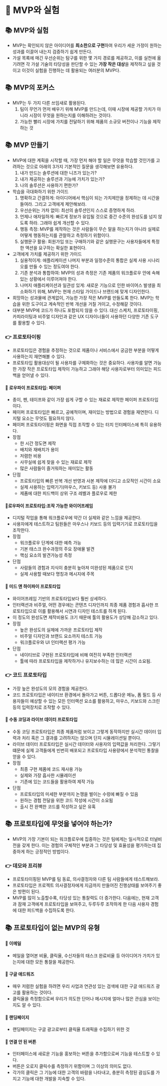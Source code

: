 # 🌈 MVP와 실험
  
## 📚 MVP와 실험
- MVP는 확인되지 않은 아이디어를 **최소한으로 구현**하여 우리가 세운 가정이 원하는 성과를 이끌어 내는지 검증하기 쉽게 만든다.
- 가설 목록에 매긴 우선순위는 탐구를 위한 몇 가지 경로를 제공하고, 이를 실천에 옮기려면 각 가설 기술의 타당성을 판단할 수 있는 **가장 작은 대상**을 제작하고 싶을 것이고 이것이 실험을 진행하는 데 활용되는 여러분의 MVP다.

## 📚 MVP의 포커스
- MVP는 두 가지 다른 쓰임새로 활용된다.
  1. 팀이 무언가 먼저 배우기 위해 MVP를 만드는데, 이때 시장에 제공할 가치가 아니라 시장이 무엇을 원하는지를 이해하려는 것이다.
  2. 가능한 빨리 시장에 가치를 전달하기 위해 제품의 소규모 버전이나 기능을 제작하는 것

## 📚 MVP 만들기
- MVP에 대한 계획을 시작할 때, 가장 먼저 해야 할 일은 무엇을 학습할 것인가를 고려하는 것으로 아래의 3가지 기본적인 질문을 생각해보면 유용하다.
  1. 내가 만드는 솔루션에 대한 니즈가 있는가?
  2. 내가 제공하는 솔루션과 기능에 가치가 있는가?
  3. 나의 솔루션은 사용하기 편한가?
- 학습을 극대화하기 위한 가이드
  1. 명확하고 간결하게: 아이디어에서 핵심이 되는 가치제안을 정제하는 데 시간을 들여라. 그리고 고객에게 제안해보라.
  2. 우선순위는 가차 없이: 최선의 솔루션인지 스스로 증명하게 하라.
  3. 언제나 애자일하게: 빠르게 정보가 유입될 것으로 중간 수준의 완성도를 넘지 않도록 하라. 그래야 쉽게 개선할 수 있다.
  4. 행동 측정: MVP를 제작하는 것은 사람들이 무슨 말을 하는지가 아니라 실제로 어떻게 행동하는지를 관찰하고 측정하기 위함이다.
  5. 실행문구 활용: 회원가입 또는 구매하기와 같은 실행문구는 사용자들에게 특정한 액션을 요구하는 확실한 표현이다.
- 고객에게 가치를 제공하기 위한 가이드
  1. 실용적이게: 애플리케이션 나머지 부분과 일정수준의 통합은 실제 사용 시나리오를 만들 수 있는 정도여야 한다.
  2. 기존 분석과 통합하여: MVP의 성과 측정은 기존 제품의 워크플로우 안에 속해 있는 상황에서 이루어져야 한다.
  3. 나머지 애플리케이션과 일관성 있게: 새로운 기능으로 인한 바이어스 발생을 최소화하기 위해, MVP는 현재 스타일 가이드나 브랜드에 맞게 디자인한다.
- 희망하는 성과물에 관계없이, 가능한 가장 작은 MVP를 만들도록 한다. MVP는 학습을 위한 도구이고 계속적인 반복 개선을 거칠 거이고, 수정해갈 것이다.
- 대부분 MVP에 코드가 하나도 포함되지 않을 수 있다. 대신 스케치, 프로토타이핑, 카피라이팅과 비주얼 디자인과 같은 UX 디자이너들이 사용하던 다양한 기존 도구를 활용할 수 있다.

### 👉 프로토타이핑
- 프로토타입은 경험을 추정하는 것으로 제품이나 서비스에서 궁금한 부분을 어떻게 사용하는지 재연해볼 수 있다.
- 프로토타입 활용대상이 될 사용자를 구체화하는 것은 중요하다. 사용자를 알면 가능한 가장 작은 프로토타입 제작이 가능하고 그래야 해당 사용자로부터 의미있는 피드백을 얻어낼 수 있다.

#### 🎈 로우파이 프로토타입: 페이퍼
- 종이, 펜, 테이프와 같이 가장 쉽게 구할 수 있는 재료로 제작한 페이퍼 프로토타입이다.
- 페이퍼 프로토타입은 빠르고, 공예적이며, 재미있는 방법으로 경험을 재연한다. 디지털 요소는 무엇도 필요하지 않다.
- 페이퍼 프로토타이핑은 화면을 직접 조작할 수 있는 터치 인터페이스에 특히 유용하다.
- 장점
  - 한 시간 정도면 제작
  - 배치와 재배치가 용이
  - 저렴한 비용
  - 사무실에 쉽게 찾을 수 있는 재료로 제작
  - 많은 사람들이 즐거워하는 재미있는 활동
- 단점
  - 프로토타입의 빠른 반복 개선 반영과 사본 제작에 더디고 소모적인 시간이 소요
  - 실제 사용하는 입력기기(마우스, 키보드 등) 사용 불가
  - 제품에 대한 피드백이 상위 구조 레벨과 플로우로 제한

#### 🎈로우파이 프로토타입:조작 가능한 와이어프레임
- 디지털 작업을 통해 워크플로우에 약간 더 실제와 같은 느낌을 제공한다.
- 사용자에게 테스트하고 팀원들은 마우스나 키보드 등의 입력기기로 프로토타입을 조작한다.
- 장점
  - 워크플로우 단계에 대한 예측 가능
  - 기본 태스크 완수과정의 주요 장애물 발견
  - 핵심 요소의 발견가능성 측정
- 단점
  - 사람들의 경험과 지식이 충분히 높아져 미완성된 제품으로 인지
  - 실제 사용할 때보다 명칭과 메시지에 주목

#### 🎈 미드 앤 하이파이 프로토타입
- 와이어프레임 기반의 프로토타입보다 훨씬 상세하다.
- 인터랙션과 비주얼, 어떤 경우에는 콘텐츠 디자인까지 최종 제품 경험과 흡사한 프로토타입으로 이를 활용해서 시연과 디자인 테스트를 하게 된다.
- 이 정도의 완성도면 제작비용도 크기 때문에 툴의 활용도가 상당해 감소하고 있다.
- 장점
  - 높은 완성도의 실제에 가까운 프로토타입 제작
  - 비주얼 디자인과 브랜드 요소까지 테스트 가능
  - 워크플로우와 UI 인터랙션 평가 가능
- 단점
  - 네이티브로 구현된 프로토타입에 비해 여전히 부족한 인터랙션
  - 툴에 따라 프로토타입을 제작하거나 유지보수하는 데 많은 시간이 소요됨.

### 👉 코드 프로토타입
- 가장 높은 완성도의 모의 경험을 제공한다.
- 코드 프로토타입은 네이티브 환경에서 돌아가고 버튼, 드롭다운 메뉴, 폼 필드 등 사용자들이 예상할 수 있는 모든 인터랙션 요소를 활용하고, 마우스, 키보드와 스크린 등의 입력장치로 조작할 수 있다.

#### 🎈 수동 코딩과 라이브 데이터 프로토타입
- 수동 코딩 프로토타입은 최종 제품처럼 보이고 그렇게 동작하지만 실시간 데이터 입력과 처리 혹은 그 결과를 고려하지는 않으며 단지 시뮬레이션일 뿐이다.
- 라이브 데이터 프로토타입은 실시간 데이터와 사용자의 입력값을 처리한다. 그렇기 떄문에 실제 고객들에게 빈번히 배포되고 프로토타입 사용량에서 분석적인 통찰을 얻을 수 있다.
- 장점
  - 최종 구현 제품에 코드 재사용 가능
  - 실제와 가장 흡사한 시뮬레이션
  - 기존에 있는 코드들을 활용하여 제작 가능
- 단점
  - 프로토타입의 미세한 부분까지 논쟁을 벌이는 수렁에 빠질 수 있음
  - 원하는 경험 전달을 위한 코드 작성에 시간이 소요됨
  - 출시 전 완벽한 코드를 작성하고 싶은 유혹

## 📚 프로토타입에 무엇을 넣어야 하는가?
- MVP의 가장 기본이 되는 워크플로우에 집중하는 것은 팀에게는 일시적으로 터널비전을 갖게 한다. 이는 경험의 구체적인 부분과 그 타당성 및 효율성을 평가하는데 집중하게 하는 긍정적인 방법이다.

### 👉 데모와 프리뷰
- 프로토타이핑된 MVP를 팀 동료, 의사결정자와 다른 팀 사람들에게 테스트해보라.
- 프로토타입은 프로젝트 의사결정자에게 지금까지 만들어진 진행상태를 보여주기 좋은 방편이 된다.
- MVP를 많이 노출할수록, 타당성 있는 통찰력도 더 증가한다. 다음에는, 현재 고객과 잠재 고객에게 프로토타입을 보여주고, 두루두루 조작하게 한 다음 사용자 경험에 대한 피드백을 수집하도록 한다.

## 📚 프로토타입이 없는 MVP의 유형

#### 🎈 이메일
- 메일을 열어본 비율, 클릭율, 수신자들의 태스크 완료비율 등 아이디어가 가치가 있는지에 대한 모든 통찰을 제공한다.

#### 🎈 구글 애드워즈
- 매우 저렴한 실험을 하려면 우리 사업과 연관성 있는 검색에 대한 구글 애드워즈 광고를 활용하는 것이다.
- 클릭율을 측정함으로써 우리가 의도한 단어나 메시지에 얼마나 많은 관심을 보이는지도 알 수 있다.

#### 🎈 랜딩페이지
- 랜딩페이지는 구글 광고로부터 클릭율 트래픽을 수집하기 위한 것

#### 🎈 연결 안 된 버튼
- 인터페이스에 새로운 기능을 홍보하는 버튼을 추가함으로써 기능을 테스트할 수 있다.
- 버튼은 오로지 클릭수를 측정하기 위함이며 그 이상의 의미도 없다.
- 각가의 클릭은 그 기능에 대한 고객의 바람을 나타내고, 충분히 측정된 괌심도를 가지고 기능에 대한 개발을 지속할 수 있다.
